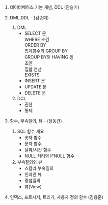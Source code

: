 1. 데이터베이스 기본 개념, DDL (안슬기)

2. DML,DDL - (김송미)
    1) DML
        - SELECT 문<br>
            WHERE 조건<br>
            ORDER BY<br>
            집계함수와 GROUP BY<br>
            GROUP BY와 HAVING 절<br>
            조인<br>
            집합 연산<br>
            EXISTS<br>
        - INSERT 문
        - UPDATE 문
        - DELETE 문
    2) DCL 
        - 권한           
        - 통제

3. 함수, 부속질의, 뷰 - (장동건)
    1) SQL 함수 개요
        - 숫자 함수
        - 문자 함수
        - 날짜/시간 함수
        - NULL 처리와 IFNULL 함수
    2) 부속질의와 뷰 
        - 스칼라 부속질의
        - 인라인 뷰
        - 중첩질의
        - 뷰(View) 

4. 인덱스, 프로시저, 트리거, 사용자 정의 함수 (김용준)
